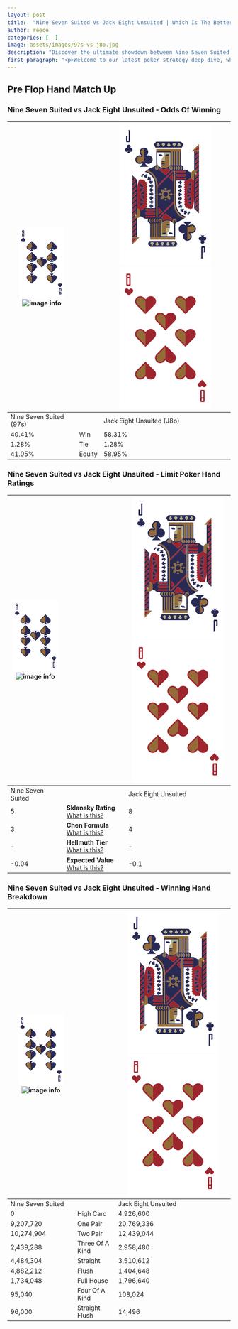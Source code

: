 ```yaml
---
layout: post
title:  "Nine Seven Suited Vs Jack Eight Unsuited | Which Is The Better Hand In Poker? A Complete Guide"
author: reece
categories: [  ]
image: assets/images/97s-vs-j8o.jpg
description: "Discover the ultimate showdown between Nine Seven Suited and Jack Eight Unsuited in poker! Uncover the odds, strategies, and scenarios where one hand triumphs over the other. Get ready to up your poker game with this thrilling analysis."
first_paragraph: "<p>Welcome to our latest poker strategy deep dive, where we're pitting two distinct hands against each other in a high-stakes showdown: Nine Seven Suited vs Jack Eight Unsuited.</p><p>In the dynamic world of poker, every decision counts, and knowing which hand holds the upper hand is key to your success at the table.</p><p>In this article, we'll dissect these two hands, explore the scenarios where one dominates the other, and equip you with the knowledge to make strategic choices that can tip the odds in your favor.</p><p>Get ready to unravel the intriguing dynamics of these poker hands and elevate your game to new heights.</p>"
---
```




[comment]: # (sp0)

## Pre Flop Hand Match Up

<div class="table hand-ratings" markdown="1"> 



### Nine Seven Suited vs Jack Eight Unsuited - Odds Of Winning


    
| ![image info](assets/images/hand1/9.png) ![image info](assets/images/hand1/7s.png) |  | ![image info](assets/images/hand2/J.png) ![image info](assets/images/hand2/8o.png) |
| -------- | -------- | -------- |
| Nine Seven Suited (97s) |  | Jack Eight Unsuited (J8o) |
| 40.41% | Win | 58.31% |
| 1.28% | Tie | 1.28% |
| 41.05% | Equity | 58.95% |




[comment]: # (sp1)



### Nine Seven Suited vs Jack Eight Unsuited - Limit Poker Hand Ratings


    
| ![image info](assets/images/hand1/9.png) ![image info](assets/images/hand1/7s.png) |  | ![image info](assets/images/hand2/J.png) ![image info](assets/images/hand2/8o.png) |
| -------- | -------- | -------- |
| Nine Seven Suited |  | Jack Eight Unsuited |
| 5 | **Sklansky Rating** [What is this?](/sklansky-rating-explained) | 8 |
| 3 | **Chen Formula** [What is this?](/chen-formula-explained) | 4 |
| - | **Hellmuth Tier** [What is this?](/Hellmuth-tier-explained) | - |
| -0.04 | **Expected Value** [What is this?](/expected-value-explained) | -0.1 |




[comment]: # (sp2)



### Nine Seven Suited vs Jack Eight Unsuited - Winning Hand Breakdown


    
| ![image info](assets/images/hand1/9.png) ![image info](assets/images/hand1/7s.png) |  | ![image info](assets/images/hand2/J.png) ![image info](assets/images/hand2/8o.png) |
| -------- | -------- | -------- |
| Nine Seven Suited |  | Jack Eight Unsuited |
| 0 | High Card | 4,926,600 |
| 9,207,720 | One Pair | 20,769,336 |
| 10,274,904 | Two Pair | 12,439,044 |
| 2,439,288 | Three Of A Kind | 2,958,480 |
| 4,484,304 | Straight | 3,510,612 |
| 4,882,212 | Flush | 1,404,648 |
| 1,734,048 | Full House | 1,796,640 |
| 95,040 | Four Of A Kind | 108,024 |
| 96,000 | Straight Flush | 14,496 |




[comment]: # (sp3)



</div>

[comment]: # (sp4)



[comment]: # (sp5)


